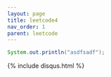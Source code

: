 ```yaml
---
layout: page
title: leetcode4
nav_order: 1
parent: leetcode
---
```



```java
System.out.println("asdfsadf");
```

{% include disqus.html %}

